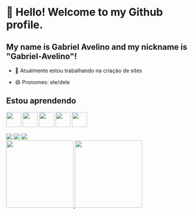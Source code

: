 # 👋 Hello! Welcome to my Github profile.
## My name is Gabriel Avelino and my nickname is "Gabriel-Avelino"!

- 🔭 Atualmente estou trabalhando na criação de sites
<!--
- 🌱 Atualmente estou aprendendo ...
- 👯 Estou procurando colaborar em ...
- 🤔 Estou procurando ajuda com ...
- 💬 Pergunte-me sobre ...
- 📫 Como entrar em contato comigo: ...
-->
- 😄 Pronomes: ele/dele
<!--
- ⚡ Curiosidade: ...
-->
## Estou aprendendo

<img loading="lazy" src="https://cdn.jsdelivr.net/gh/devicons/devicon/icons/python/python-original.svg" width="40" height="40"/> <img loading="lazy" src="https://cdn.jsdelivr.net/gh/devicons/devicon/icons/django/django-plain.svg" width="40" height="40"/> <img loading="lazy" src="https://cdn.jsdelivr.net/gh/devicons/devicon/icons/javascript/javascript-original.svg" width="40" height="40"/> <img loading="lazy" src="https://cdn.jsdelivr.net/gh/devicons/devicon/icons/html5/html5-original.svg" width="40" height="40"/> <img loading="lazy" src="https://cdn.jsdelivr.net/gh/devicons/devicon/icons/css3/css3-original.svg" width="40" height="40"/>

<div>
<a href="https://instagram.com/avelino_gab" target="_blank"><img loading="lazy" src="https://img.shields.io/badge/-Instagram-%23E4405F?style=for-the-badge&logo=instagram&logoColor=white" target="_blank"></a>
<a href = "mailto:avelinogabrieldossantos@gmail.com"><img loading="lazy" src="https://img.shields.io/badge/Gmail-D14836?style=for-the-badge&logo=gmail&logoColor=white" target="_blank"></a>
<a href="https://www.linkedin.com/in/gabriel-avelino-54b10b206" target="_blank"><img loading="lazy" src="https://img.shields.io/badge/-LinkedIn-%230077B5?style=for-the-badge&logo=linkedin&logoColor=white" target="_blank"></a>   
</div>

<div>
<a href="https://github.com/Gabriel-Avelino">
<img loading="lazy" height="180em" src="https://github-readme-stats.vercel.app/api/top-langs/?username=Gabriel-Avelino&layout=compact&langs_count=7&theme=dracula"/>
<img loading="lazy" height="180em" src="https://github-readme-stats.vercel.app/api?username=Gabriel-Avelino&show_icons=true&theme=dracula&include_all_commits=true&count_private=true"/>
</div>
